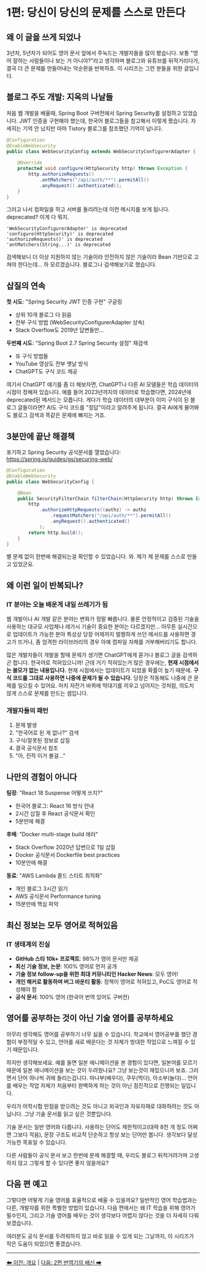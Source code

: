 # 1편: 당신이 당신의 문제를 스스로 만든다

## 왜 이 글을 쓰게 되었나

3년차, 5년차가 되어도 영어 문서 앞에서 주눅드는 개발자들을 많이 봤습니다. 보통 "영어 잘하는 사람들이나 보는 거 아니야?"라고 생각하며 블로그와 유튜브를 뒤적거리다가, 결국 더 큰 문제를 만들어내는 악순환을 반복하죠. 이 시리즈는 그런 분들을 위한 글입니다.

## 블로그 주도 개발: 지옥의 나날들

처음 웹 개발을 배울때, Spring Boot 구버전에서 Spring Security를 설정하고 있었습니다. JWT 인증을 구현해야 했는데, 한국어 블로그들을 참고해서 이렇게 짰습니다. 자세히는 기억 안 났지만 아마 Tistory 블로그를 참조했던 기억이 납니다.

```java
@Configuration
@EnableWebSecurity
public class WebSecurityConfig extends WebSecurityConfigurerAdapter {
    
    @Override
    protected void configure(HttpSecurity http) throws Exception {
        http.authorizeRequests()
            .antMatchers("/api/auth/**").permitAll()
            .anyRequest().authenticated();
    }
}
```

그러고 나서 컴파일을 하고 서버를 돌리려는데 이런 메시지를 보게 됩니다. deprecated? 이게 다 뭐지.

```
'WebSecurityConfigurerAdapter' is deprecated
'configure(HttpSecurity)' is deprecated
'authorizeRequests()' is deprecated
'antMatchers(String...)' is deprecated
```

검색해보니 더 이상 지원하지 않는 기술이라 안전하지 않은 기술이라 Bean 기반으로 고쳐야 한다는데... 하 모르겠습니다. 블로그나 검색해보기로 했습니다.

## 삽질의 연속

**첫 시도**: "Spring Security JWT 인증 구현" 구글링
- 상위 10개 블로그 다 읽음
- 전부 구식 방법 (WebSecurityConfigurerAdapter 상속)
- Stack Overflow도 2019년 답변들만...

**두번째 시도**: "Spring Boot 2.7 Spring Security 설정" 재검색
- 또 구식 방법들
- YouTube 영상도 전부 옛날 방식
- ChatGPT도 구식 코드 제공

여기서 ChatGPT 얘기를 좀 더 해보자면, ChatGPT나 다른 AI 모델들은 학습 데이터의 시점이 정해져 있습니다. 예를 들어 2023년까지의 데이터로 학습했다면, 2024년에 deprecated된 메서드는 모릅니다. 게다가 학습 데이터의 대부분이 이미 구식이 된 블로그 글들이라면? AI도 구식 코드를 "정답"이라고 알려주게 됩니다. 결국 AI에게 물어봐도 블로그 검색과 똑같은 문제에 빠지는 거죠.

## 3분만에 끝난 해결책

포기하고 Spring Security 공식문서를 열었습니다:
https://spring.io/guides/gs/securing-web/

```java
@Configuration
@EnableWebSecurity
public class WebSecurityConfig {

    @Bean
    public SecurityFilterChain filterChain(HttpSecurity http) throws Exception {
        http
            .authorizeHttpRequests((authz) -> authz
                .requestMatchers("/api/auth/**").permitAll()
                .anyRequest().authenticated()
            );
        return http.build();
    }
}
```

별 문제 없이 한번에 해결되는걸 확인할 수 있었습니다. 와. 제가 제 문제를 스스로 만들고 있었군요.

## 왜 이런 일이 반복되나?

### IT 분야는 오늘 배운게 내일 쓰레기가 됨

웹 개발이나 AI 개발 같은 분야는 변화가 정말 빠릅니다. 물론 안정적이고 검증된 기술을 사용하는 대규모 사업체나 레가시 기술이 중요한 분야는 다르겠지만... 아무튼 실시간으로 업데이트가 가능한 분야 특성상 당장 어제까지 멀쩡하게 쓰던 메서드를 사용하면 경고가 뜨거나, 좀 엄격한 라이브러리의 경우 아예 컴파일 자체를 거부해버리기도 합니다.

많은 개발자들이 개발을 할때 문제가 생기면 ChatGPT에게 묻거나 블로그 글을 검색하곤 합니다. 한국어로 적혀있으니까! 근데 거기 적혀있는거 많은 경우에는, **현재 시점에서는 쓸모가 없는 내용입니다.** 현재 시점에서는 업데이트가 되었을 확률이 높기 때문에. **구식 코드를 그대로 사용하면 나중에 문제가 될 수 있습니다.** 당장은 작동해도 나중에 큰 문제를 일으킬 수 있어요. 마치 자전거 바퀴에 막대기를 끼우고 넘어지는 것처럼, 의도치 않게 스스로 문제를 만드는 셈입니다.

### 개발자들의 패턴
1. 문제 발생
2. "한국어로 된 게 없나?" 검색
3. 구식/잘못된 정보로 삽질
4. 결국 공식문서 참조
5. "아, 진작 이거 볼걸..."

## 나만의 경험이 아니다

**팀장**: "React 18 Suspense 어떻게 쓰지?"
- 한국어 블로그: React 16 방식 안내
- 2시간 삽질 후 React 공식문서 확인
- 5분만에 해결

**후배**: "Docker multi-stage build 에러"
- Stack Overflow 2020년 답변으로 1일 삽질
- Docker 공식문서 Dockerfile best practices
- 10분만에 해결

**동료**: "AWS Lambda 콜드 스타트 최적화"
- 개인 블로그 3시간 읽기
- AWS 공식문서 Performance tuning
- 15분만에 핵심 파악

## 최신 정보는 모두 영어로 적혀있음

### IT 생태계의 진실
- **GitHub 스타 10k+ 프로젝트**: 98%가 영어 문서만 제공
- **최신 기술 정보, 논문**: 100% 영어로 먼저 공개
- **기술 정보 follow-up을 위한 최대 커뮤니티인 Hacker News**: 모두 영어!
- **개인 해커로 활동하며 버그 바운티 활동**: 정책이 영어로 적혀있고, PoC도 영어로 작성해야 함
- **공식 문서**: 100% 영어 (한국어 번역 있어도 구버전)

## 영어를 공부하는 것이 아닌 기술 영어를 공부하세요

아무리 생각해도 영어를 공부하기 너무 싫을 수 있습니다. 학교에서 영어공부를 했던 경험이 부정적일 수 있고, 언어를 새로 배운다는 것 자체가 방대한 작업으로 느껴질 수 있기 때문입니다.

하지만 생각해보세요. 예를 들면 일본 애니메이션을 본 경험이 있다면, 일본어를 모르기 때문에 일본 애니메이션을 보는 것이 두려웠나요? 그냥 보는것이 재밌으니까 보죠. 그러면서 단어 하나씩 귀에 들리는겁니다. 마나부(배우다), 쿠우(먹다), 아소부(놀다)... 언어를 배우는 작업 자체가 처음부터 완벽하게 하는 것이 아닌 점진적으로 진행되는 일입니다.

우리가 어학시험 만점을 받으려는 것도 아니고 외국인과 자유자재로 대화하려는 것도 아닙니다. 그냥 기술 문서를 읽고 싶은 것뿐입니다.

기술 문서는 일반 영어와 다릅니다. 사용하는 단어도 제한적이고(대략 8천 개 정도 어쩌면 그보다 작음), 문장 구조도 비교적 단순하고 항상 보는 단어만 봅니다. 생각보다 달성 가능한 목표일 수 있습니다.

다른 사람들이 공식 문서 보고 한번에 문제 해결할 때, 우리도 블로그 뒤적거려가며 고생하지 않고 그렇게 할 수 있다면 좋지 않을까요?

## 다음 편 예고

그렇다면 어떻게 기술 영어를 효율적으로 배울 수 있을까요? 일반적인 영어 학습법과는 다른, 개발자를 위한 특별한 방법이 있습니다. 다음 편에서는 왜 IT 학습을 위해 영어가 필수인지, 그리고 기술 영어를 배우는 것이 생각보다 어렵지 않다는 것을 더 자세히 다뤄보겠습니다.

여러분도 공식 문서를 두려워하지 않고 바로 읽을 수 있게 되는 그날까지, 이 시리즈가 작은 도움이 되었으면 좋겠습니다.

---

[⬅ 이전: 개요](00.%20개요.md) | [다음: 2편 번역기의 배신 ➡](02.%20번역기의%20배신.md)